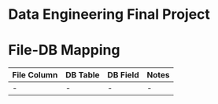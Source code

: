 # Data Engineering Final Project

# File-DB Mapping

|File Column|DB Table|DB Field|Notes|
|-|-|-|-|
|-|-|-|-|
